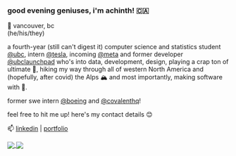 ### good evening geniuses, i'm achinth! 🇨🇦
📍 vancouver, bc  
  (he/his/they)

a fourth-year (still can't digest it) computer science and statistics student [@ubc](https://cs.ubc.ca), intern [@tesla](https://tesla.com), incoming [@meta](https://about.facebook.com/meta) and former developer [@ubclaunchpad](https://ubclaunchpad.com) who's into data, development, design, playing a crap ton of ultimate 🥏, hiking my way through all of western North America and (hopefully, after covid) the Alps 🏔  and most importantly, making software with 💖.

former swe intern [@boeing](http://www.boeing.com/commercial/services/flight-operations-solutions/) and [@covalenthq](https://covalenthq.com)!
 
feel free to hit me up! here's my contact details 😊

📫 [linkedin](https://linkedin.com/in/achinthb) | [portfolio](https://achinth.ca)

<a href="https://github.com/anuraghazra/github-readme-stats">
  <img align="center" src="https://github-readme-stats.vercel.app/api?username=achinth-b&show_icons=true&theme=nightowl" />
</a>
<a href="https://github.com/anuraghazra/convoychat">
  <img align="center" src="https://github-readme-stats.vercel.app/api/top-langs/?username=achinth-b&layout=compact&show_icons=true&theme=nightowl" />
</a>
